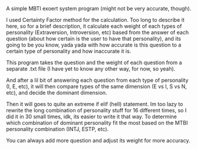 A simple MBTI exoert system program (might not be very accurate, though).

I used Certainty Factor method for the calculation. Too long to describe it here, 
so for a brief description, it calculate each weight of each types of personality (Extraversion, Introversion, etc)
based from the answer of each question (about how certain is the user to have that personality), and its going to be
you know, yada yada with how accurate is this question to a certain type of personality and how inaccurate it is.

This program takes the question and the weight of each question from a separate .txt file
(I have yet to know any other way, for now, so yeah).

And after a lil bit of answering each question from each type of personality (I, E, etc), 
it will then compare types of the same dimension (E vs I, S vs N, etc), and decide the dominant dimension.

Then it will goes to quite an extreme if elif (hell) statement.
Im too lazy to rewrite the long combination of personality stuff for 16 different times,
so I did it in 30 small times, idk, its easier to write it that way.
To determine which combination of dominant personality fit the most 
based on the MTBI personality combination (INTJ, ESTP, etc).

You can always add more question and adjust its weight for more accuracy.
